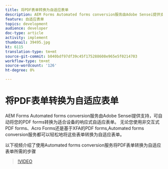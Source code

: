 ```yaml
---
title: 将PDF表单转换为自适应表单
description: AEM Forms Automated forms conversion服务由Adobe Sensei提供支持，可自动将您的PDF forms转换为适合设备的响应式自适应表单。 无论您使用非交互式PDF forms、Acro Forms还是基于XFA的PDF forms,Automated forms conversion服务都可以轻松地将这些表单转换为自适应表单。
feature: 自适应表单
topics: development
audience: developer
doc-type: article
activity: implement
thumbnail: 39495.jpg
kt: 6115
translation-type: tm+mt
source-git-commit: b040bdf97df39c45f175288608e965e5f0214703
workflow-type: tm+mt
source-wordcount: '126'
ht-degree: 0%

---
```


# 将PDF表单转换为自适应表单

AEM Forms Automated forms conversion服务由Adobe Sensei提供支持，可自动将您的PDF forms转换为适合设备的响应式自适应表单。 无论您使用非交互式PDF forms、Acro Forms还是基于XFA的PDF forms,Automated forms conversion服务都可以轻松地将这些表单转换为自适应表单。

以下视频介绍了使用Automated forms conversion服务将PDF表单转换为自适应表单所需的步骤

>[!VIDEO](https://video.tv.adobe.com/v/39495/?quality=9&learn=on)

